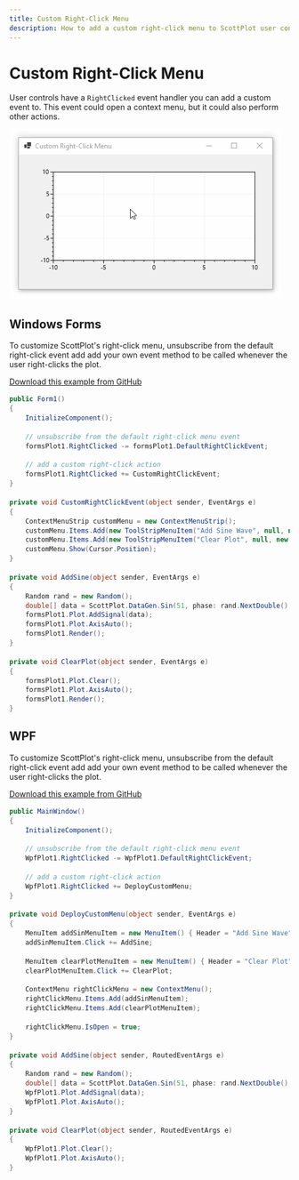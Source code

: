 ```yaml
---
title: Custom Right-Click Menu
description: How to add a custom right-click menu to ScottPlot user controls
---
```


# Custom Right-Click Menu

User controls have a `RightClicked` event handler you can add a custom event to. This event could open a context menu, but it could also perform other actions.

<div class='text-center'>

![](right-click-menu.gif)

</div>

## Windows Forms

To customize ScottPlot's right-click menu, unsubscribe from the default right-click event add add your own event method to be called whenever the user right-clicks the plot. 

[Download this example from GitHub](https://github.com/ScottPlot/Website/tree/main/src/faq/right-click-menu/src/)

```cs
public Form1()
{
    InitializeComponent();
    
    // unsubscribe from the default right-click menu event
    formsPlot1.RightClicked -= formsPlot1.DefaultRightClickEvent;
    
    // add a custom right-click action
    formsPlot1.RightClicked += CustomRightClickEvent;
}

private void CustomRightClickEvent(object sender, EventArgs e)
{
    ContextMenuStrip customMenu = new ContextMenuStrip();
    customMenu.Items.Add(new ToolStripMenuItem("Add Sine Wave", null, new EventHandler(AddSine)));
    customMenu.Items.Add(new ToolStripMenuItem("Clear Plot", null, new EventHandler(ClearPlot)));
    customMenu.Show(Cursor.Position);
}

private void AddSine(object sender, EventArgs e)
{
    Random rand = new Random();
    double[] data = ScottPlot.DataGen.Sin(51, phase: rand.NextDouble() * 1000);
    formsPlot1.Plot.AddSignal(data);
    formsPlot1.Plot.AxisAuto();
    formsPlot1.Render();
}

private void ClearPlot(object sender, EventArgs e)
{
    formsPlot1.Plot.Clear();
    formsPlot1.Plot.AxisAuto();
    formsPlot1.Render();
}
```

## WPF

To customize ScottPlot's right-click menu, unsubscribe from the default right-click event add add your own event method to be called whenever the user right-clicks the plot. 

[Download this example from GitHub](https://github.com/ScottPlot/Website/tree/main/src/faq/right-click-menu/src/)

```cs
public MainWindow()
{
    InitializeComponent();

    // unsubscribe from the default right-click menu event
    WpfPlot1.RightClicked -= WpfPlot1.DefaultRightClickEvent;

    // add a custom right-click action
    WpfPlot1.RightClicked += DeployCustomMenu;
}

private void DeployCustomMenu(object sender, EventArgs e)
{
    MenuItem addSinMenuItem = new MenuItem() { Header = "Add Sine Wave" };
    addSinMenuItem.Click += AddSine;

    MenuItem clearPlotMenuItem = new MenuItem() { Header = "Clear Plot" };
    clearPlotMenuItem.Click += ClearPlot;

    ContextMenu rightClickMenu = new ContextMenu();
    rightClickMenu.Items.Add(addSinMenuItem);
    rightClickMenu.Items.Add(clearPlotMenuItem);

    rightClickMenu.IsOpen = true;
}

private void AddSine(object sender, RoutedEventArgs e)
{
    Random rand = new Random();
    double[] data = ScottPlot.DataGen.Sin(51, phase: rand.NextDouble() * 1000);
    WpfPlot1.Plot.AddSignal(data);
    WpfPlot1.Plot.AxisAuto();
}

private void ClearPlot(object sender, RoutedEventArgs e)
{
    WpfPlot1.Plot.Clear();
    WpfPlot1.Plot.AxisAuto();
}
```